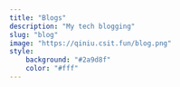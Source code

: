 ```yaml
---
title: "Blogs"
description: "My tech blogging"
slug: "blog"
image: "https://qiniu.csit.fun/blog.png"
style:
    background: "#2a9d8f"
    color: "#fff"
---
```

